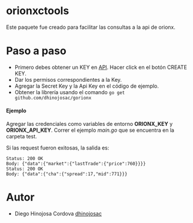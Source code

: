 
# orionxctools 

Este paquete fue creado para facilitar las consultas a la api de orionx.

Paso a paso
============

* Primero debes obtener un KEY en [API](https://orionx.com/developers/keys). Hacer click en el botón CREATE KEY.
* Dar los permisos correspondientes a la Key.
* Agregar la Secret Key y la Api Key en el código de ejemplo.
* Obtener la librería usando el comando ```go get github.com/dhinojosac/gorionx```

#### Ejemplo
Agregar las credenciales como variables de entorno **ORIONX_KEY** y **ORIONX_API_KEY**.
Correr el ejemplo *main.go* que se encuentra en la carpeta test.


Si las request fueron exitosas, la salida es:
```
Status: 200 OK
Body: {"data":{"market":{"lastTrade":{"price":760}}}}
Status: 200 OK
Body: {"data":{"cha":{"spread":17,"mid":771}}}
```

Autor
=====

* Diego Hinojosa Cordova [dhinojosac](http://github.com/dhinojosac)


